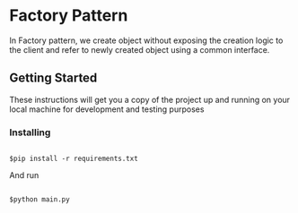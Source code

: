 #  Factory Pattern 

In Factory pattern, we create object without exposing the creation logic to the client and refer to newly created object using a common interface.

## Getting Started

These instructions will get you a copy of the project up and running on your local machine for development and testing purposes


### Installing



```shell

$pip install -r requirements.txt

```

And run

```shell

$python main.py

```
